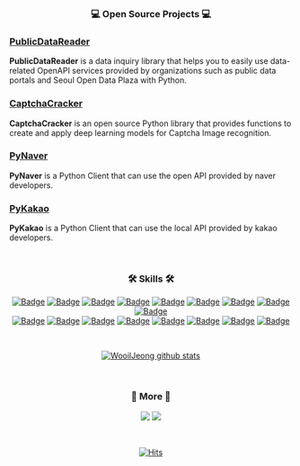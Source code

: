 <!-- ![header](https://capsule-render.vercel.app/api?type=soft&color=auto&height=150&section=header&text=WooilJeong&fontSize=70&animation=twinkling) -->

<!-- <h3 align="center">✨ Interest ✨</h3>
 -->

<h3 align="center">💻 Open Source Projects 💻</h3>


### [PublicDataReader](https://github.com/WooilJeong/PublicDataReader)
**PublicDataReader** is a data inquiry library that helps you to easily use data-related OpenAPI services provided by organizations such as public data portals and Seoul Open Data Plaza with Python.

### [CaptchaCracker](https://github.com/WooilJeong/CaptchaCracker)
**CaptchaCracker** is an open source Python library that provides functions to create and apply deep learning models for Captcha Image recognition.

### [PyNaver](https://github.com/WooilJeong/PyNaver)
**PyNaver** is a Python Client that can use the open API provided by naver developers.

### [PyKakao](https://github.com/WooilJeong/PyKakao)
**PyKakao** is a Python Client that can use the local API provided by kakao developers.


<br>

<h3 align="center">🛠 Skills 🛠</h3>

<div align="center">

[![Badge](https://img.shields.io/badge/Python-3776AB?style=flat-square&logo=python&logoColor=white)](https://docs.python.org/ko/3/) 
[![Badge](https://img.shields.io/badge/Pandas-150458?style=flat-square&logo=pandas&logoColor=white)](https://pandas.pydata.org/docs/) 
[![Badge](https://img.shields.io/badge/scikit_learn-F7931E?style=flat-square&logo=scikit-learn&logoColor=white)](https://www.tensorflow.org/api_docs) 
[![Badge](https://img.shields.io/badge/TensorFlow-FF6F00?style=flat-square&logo=TensorFlow&logoColor=white)](https://www.tensorflow.org/api_docs) 
[![Badge](https://img.shields.io/badge/Flask-000000?style=flat-square&logo=Flask&logoColor=white)](https://flask-docs-kr.readthedocs.io/ko/latest/) 
[![Badge](https://img.shields.io/badge/FastAPI-11B48A?style=flat-square&logo=FastAPI&logoColor=white)](https://fastapi.tiangolo.com/ko/) 
[![Badge](https://img.shields.io/badge/Selenium-43B02A?style=flat-square&logo=Selenium&logoColor=white)](https://selenium-python.readthedocs.io/) 
[![Badge](https://img.shields.io/badge/Plotly-3F4F75?style=flat-square&logo=plotly&logoColor=white)](https://plotly.com/python-api-reference/) 
[![Badge](https://img.shields.io/badge/Folium-77B829?style=flat-square&logo=folium&logoColor=white)](https://python-visualization.github.io/folium/) 
<br>
[![Badge](https://img.shields.io/badge/Go-00ADD8?style=flat-square&logo=Go&logoColor=white)](https://go.dev/doc/) 
[![Badge](https://img.shields.io/badge/R-276DC3?style=flat-square&logo=R&logoColor=white)](https://www.r-project.org/other-docs.html) 
[![Badge](https://img.shields.io/badge/MySQL-4479A1?style=flat-square&logo=MySql&logoColor=white)](https://dev.mysql.com/doc/) 
[![Badge](https://img.shields.io/badge/MongoDB-47A248?style=flat-square&logo=MongoDB&logoColor=white)](https://dev.mysql.com/doc/) 
[![Badge](https://img.shields.io/badge/Docker-2496ED?style=flat-square&logo=docker&logoColor=white)](https://docs.docker.com/) 
[![Badge](https://img.shields.io/badge/Airflow-017CEE?style=flat-square&logo=apache-airflow&logoColor=white)](https://airflow.apache.org/docs/) 
[![Badge](https://img.shields.io/badge/GCP-4285F4?style=flat-square&logo=google-cloud&logoColor=white)](https://cloud.google.com/docs) 
[![Badge](https://img.shields.io/badge/AWS-232F3E?style=flat-square&logo=amazon-aws&logoColor=white)](https://docs.aws.amazon.com/) 

</div>

<br>

<div align="center">

[![WooilJeong github stats](https://github-readme-stats.vercel.app/api?username=wooiljeong&count_private=true&show_icons=true)](https://github.com/anuraghazra/github-readme-stats)

</div>

<br>

<h3 align="center">🔗 More 🔗</h3>

<div align="center">

<a href="https://wooiljeong.github.io"><img src="https://img.shields.io/badge/Blog-181717?style=flat-square&logo=github&logoColor=white"/></a> <a href="https://www.linkedin.com/in/wooil/"><img src="https://img.shields.io/badge/LinkedIn-0A66C2?style=flat-square&logo=linkedin&logoColor=white"/></a>

</div>

<br>

<div align=center>

[![Hits](https://hits.seeyoufarm.com/api/count/incr/badge.svg?url=https%3A%2F%2Fgithub.com%2Fwooiljeong&count_bg=%23FF5F5F&title_bg=%23555555&icon=&icon_color=%23E7E7E7&title=hits&edge_flat=false)](https://hits.seeyoufarm.com)

</div>
